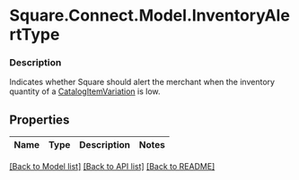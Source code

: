 # Square.Connect.Model.InventoryAlertType

### Description

Indicates whether Square should alert the merchant when the inventory quantity of a [CatalogItemVariation](#type-catalogitemvariation) is low.

## Properties

Name | Type | Description | Notes
------------ | ------------- | ------------- | -------------



[[Back to Model list]](../README.md#documentation-for-models) [[Back to API list]](../README.md#documentation-for-api-endpoints) [[Back to README]](../README.md)

